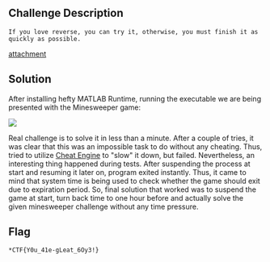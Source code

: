 ## Challenge Description

`If you love reverse, you can try it, otherwise, you must finish it as quickly as possible.`

[attachment](https://adworld.xctf.org.cn/media/uploads/task/f9fd04cdbed4469d856b92b9a648041a.zip)

## Solution

After installing hefty MATLAB Runtime, running the executable we are being presented with the Minesweeper game:

![](https://i.imgur.com/WIOyH07.png)

Real challenge is to solve it in less than a minute. After a couple of tries, it was clear that this was an impossible task to do without any cheating.
Thus, tried to utilize [Cheat Engine](https://www.cheatengine.org/) to "slow" it down, but failed. Nevertheless, an interesting thing happened during tests.
After suspending the process at start and resuming it later on, program exited instantly. Thus, it came to mind that system time is being used to check whether the
game should exit due to expiration period. So, final solution that worked was to suspend the game at start, turn back time to one hour before and actually solve the
given minesweeper challenge without any time pressure.

## Flag

`*CTF{Y0u_41e-gLeat_6Oy3!}`
